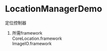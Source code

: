 LocationManagerDemo
===================

定位控制器  
1. 所需framework  
CoreLocation.framework  
ImageIO.framework  


